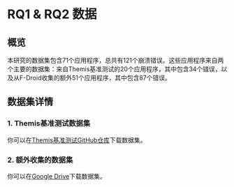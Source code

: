 # RQ1 & RQ2 数据

## 概览

本研究的数据集包含71个应用程序，总共有121个崩溃错误。这些应用程序来自两个主要的数据集：来自Themis基准测试的20个应用程序，其中包含34个错误，以及从F-Droid收集的额外51个应用程序，其中包含87个错误。

## 数据集详情

### 1. Themis基准测试数据集

你可以在[Themis基准测试GitHub仓库](https://github.com/the-themis-benchmarks/home)下载数据集。

### 2. 额外收集的数据集

你可以在[Google Drive](https://drive.google.com/drive/folders/1vjCY1Tr6Tp_QctP_KpbeCb7-erTJn_-N?usp=sharing)下载数据集。